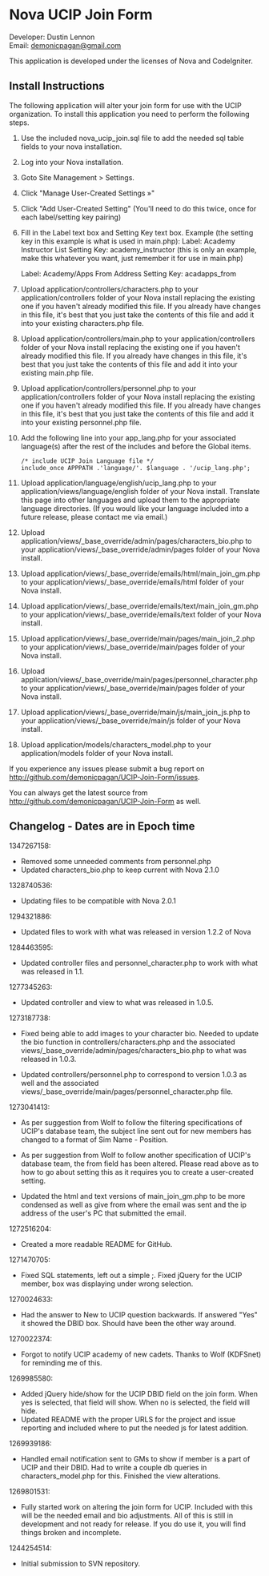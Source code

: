 Nova UCIP Join Form
===================
Developer: Dustin Lennon<br />
Email: <demonicpagan@gmail.com>

This application is developed under the licenses of Nova and CodeIgniter.

Install Instructions
--------------------
The following application will alter your join form for use with the UCIP organization. To install this
application you need to perform the following steps.

1. Use the included nova_ucip_join.sql file to add the needed sql table fields to your nova installation.

2. Log into your Nova installation.

3. Goto Site Management > Settings.

4. Click "Manage User-Created Settings &raquo;"

5. Click "Add User-Created Setting" (You'll need to do this twice, once for each label/setting key pairing)

6. Fill in the Label text box and Setting Key text box.
   Example (the setting key in this example is what is used in main.php):
     Label: Academy Instructor List
	 Setting Key: academy_instructor (this is only an example, make this whatever you want, just remember it for
	 use in main.php)

	 Label: Academy/Apps From Address
	 Setting Key: acadapps_from

7. Upload application/controllers/characters.php to your application/controllers folder of your Nova install 
replacing the existing one if you haven't already modified this file. If you already have changes in this file, 
it's best that you just take the contents of this file and add it into your existing characters.php file.

8. Upload application/controllers/main.php to your application/controllers folder of your Nova install replacing 
the existing one if you haven't already modified this file. If you already have changes in this file, it's best 
that you just take the contents of this file and add it into your existing main.php file.

9. Upload application/controllers/personnel.php to your application/controllers folder of your Nova install replacing 
the existing one if you haven't already modified this file. If you already have changes in this file, it's best 
that you just take the contents of this file and add it into your existing personnel.php file.

10. Add the following line into your app_lang.php for your associated language(s) after the rest of the includes 
and before the Global items.

	`/* include UCIP Join Language file */`<br />
	`include_once APPPATH .'language/'. $language . '/ucip_lang.php';`

11. Upload application/language/english/ucip_lang.php to your 
application/views/language/english folder of your Nova install. Translate this page into other languages and upload
them to the appropriate language directories. (If you would like your language included into a future release, 
please contact me via email.)

12. Upload application/views/_base_override/admin/pages/characters_bio.php to your
application/views/_base_override/admin/pages folder of your Nova install.

13. Upload application/views/_base_override/emails/html/main_join_gm.php to your
application/views/_base_override/emails/html folder of your Nova install.

14. Upload application/views/_base_override/emails/text/main_join_gm.php to your
application/views/_base_override/emails/text folder of your Nova install.

15. Upload application/views/_base_override/main/pages/main_join_2.php to your
application/views/_base_override/main/pages folder of your Nova install.

16. Upload application/views/_base_override/main/pages/personnel_character.php to your
application/views/_base_override/main/pages folder of your Nova install.

17. Upload application/views/_base_override/main/js/main_join_js.php to your
application/views/_base_override/main/js folder of your Nova install.

18. Upload application/models/characters_model.php to your application/models folder of your Nova install.

If you experience any issues please submit a bug report on <http://github.com/demonicpagan/UCIP-Join-Form/issues>.

You can always get the latest source from <http://github.com/demonicpagan/UCIP-Join-Form> as well.

Changelog - Dates are in Epoch time
-----------------------------------
1347267158:

*	Removed some unneeded comments from personnel.php
*	Updated characters_bio.php to keep current with Nova 2.1.0

1328740536:

*	Updating files to be compatible with Nova 2.0.1

1294321886:

*	Updated files to work with what was released in version 1.2.2 of Nova

1284463595:

*	Updated controller files and personnel_character.php to work with what was released in 1.1.

1277345263:

*	Updated controller and view to what was released in 1.0.5.

1273187738:

*	Fixed being able to add images to your character bio. Needed to update the bio function in 
controllers/characters.php  and the associated views/_base_override/admin/pages/characters_bio.php to what was 
released in 1.0.3.

*	Updated controllers/personnel.php to correspond to version 1.0.3 as well and the associated 
views/_base_override/main/pages/personnel_character.php file.

1273041413:

*	As per suggestion from Wolf to follow the filtering specifications of UCIP's database team, the subject line sent out for new
members has changed to a format of Sim Name - Position.

*	As per suggestion from Wolf to follow another specification of UCIP's database team, the from field has been altered. Please 
read above as to how to go about setting this as it requires you to create a user-created setting.

*	Updated the html and text versions of main_join_gm.php to be more condensed as well as give from where the email was sent and the 
ip address of the user's PC that submitted the email.

1272516204: 

*	Created a more readable README for GitHub.

1271470705:

*	Fixed SQL statements, left out a simple ;. Fixed jQuery for the UCIP member, box was displaying under
wrong selection.

1270024633:

*	Had the answer to New to UCIP question backwards. If answered "Yes" it showed the DBID box. Should have
been the other way around.

1270022374:

*	Forgot to notify UCIP academy of new cadets. Thanks to Wolf (KDFSnet) for reminding me of this.

1269985580:

*	Added jQuery hide/show for the UCIP DBID field on the join form. When yes is selected, that field will
show. When no is selected, the field will hide.
*	Updated README with the proper URLS for the project and issue reporting and included where to put the 
needed js for latest addition.

1269939186:

*	Handled email notification sent to GMs to show if member is a part of UCIP and their DBID. Had to write
a couple db queries in characters_model.php for this. Finished the view alterations.

1269801531:

*	Fully started work on altering the join form for UCIP. Included with this will be the needed email and
bio adjustments. All of this is still in development and not ready for release. If you do use it, you
will find things broken and incomplete.

1244254514:

*	Initial submission to SVN repository.